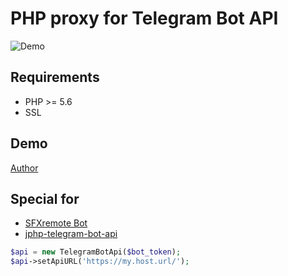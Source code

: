 # PHP proxy for Telegram Bot API
![Demo](https://sun9-30.userapi.com/impg/0B1wO3BPPg4sIg4VISffHQeGgJ3ZKm0jFNec-A/0oc-0iQQKTI.jpg?size=768x281&quality=96&sign=e52ea3b92ebb7c27fdbb6ba7fe3a8a3a&type=album)

## Requirements
* PHP >= 5.6 
* SSL

## Demo
[Author](https://t.me/kingkarimov/)

## Special for
* [SFXremote Bot](https://t.me/sfxremote)
* [jphp-telegram-bot-api](https://github.com/jphp-group/jphp-telegram-bot-api)
```php
$api = new TelegramBotApi($bot_token);
$api->setApiURL('https://my.host.url/');
```
